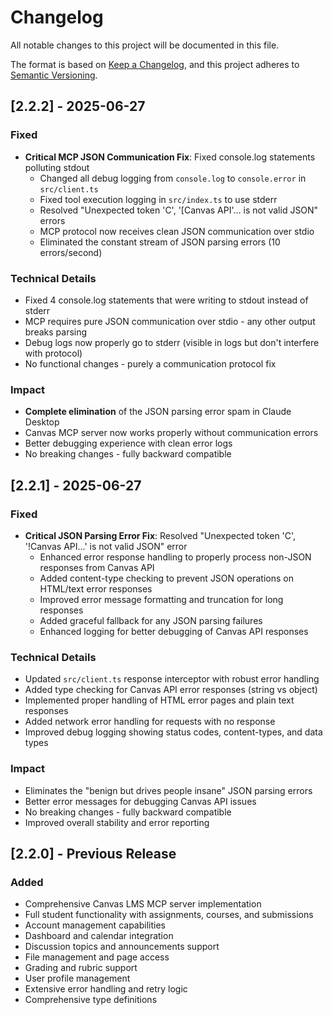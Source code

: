 # Changelog

All notable changes to this project will be documented in this file.

The format is based on [Keep a Changelog](https://keepachangelog.com/en/1.0.0/),
and this project adheres to [Semantic Versioning](https://semver.org/spec/v2.0.0.html).

## [2.2.2] - 2025-06-27

### Fixed
- **Critical MCP JSON Communication Fix**: Fixed console.log statements polluting stdout
  - Changed all debug logging from `console.log` to `console.error` in `src/client.ts`
  - Fixed tool execution logging in `src/index.ts` to use stderr
  - Resolved "Unexpected token 'C', '[Canvas API'... is not valid JSON" errors
  - MCP protocol now receives clean JSON communication over stdio
  - Eliminated the constant stream of JSON parsing errors (10 errors/second)

### Technical Details
- Fixed 4 console.log statements that were writing to stdout instead of stderr
- MCP requires pure JSON communication over stdio - any other output breaks parsing
- Debug logs now properly go to stderr (visible in logs but don't interfere with protocol)
- No functional changes - purely a communication protocol fix

### Impact
- **Complete elimination** of the JSON parsing error spam in Claude Desktop
- Canvas MCP server now works properly without communication errors
- Better debugging experience with clean error logs
- No breaking changes - fully backward compatible

## [2.2.1] - 2025-06-27

### Fixed
- **Critical JSON Parsing Error Fix**: Resolved "Unexpected token 'C', '!Canvas API...' is not valid JSON" error
  - Enhanced error response handling to properly process non-JSON responses from Canvas API
  - Added content-type checking to prevent JSON operations on HTML/text error responses
  - Improved error message formatting and truncation for long responses
  - Added graceful fallback for any JSON parsing failures
  - Enhanced logging for better debugging of Canvas API responses

### Technical Details
- Updated `src/client.ts` response interceptor with robust error handling
- Added type checking for Canvas API error responses (string vs object)
- Implemented proper handling of HTML error pages and plain text responses
- Added network error handling for requests with no response
- Improved debug logging showing status codes, content-types, and data types

### Impact
- Eliminates the "benign but drives people insane" JSON parsing errors
- Better error messages for debugging Canvas API issues
- No breaking changes - fully backward compatible
- Improved overall stability and error reporting

## [2.2.0] - Previous Release

### Added
- Comprehensive Canvas LMS MCP server implementation
- Full student functionality with assignments, courses, and submissions
- Account management capabilities
- Dashboard and calendar integration
- Discussion topics and announcements support
- File management and page access
- Grading and rubric support
- User profile management
- Extensive error handling and retry logic
- Comprehensive type definitions
